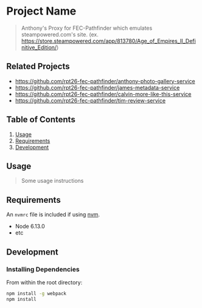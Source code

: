# Project Name

> Anthony's Proxy for FEC-Pathfinder which emulates steampowered.com's site. (ex. https://store.steampowered.com/app/813780/Age_of_Empires_II_Definitive_Edition/)

## Related Projects

  - https://github.com/rpt26-fec-pathfinder/anthony-photo-gallery-service
  - https://github.com/rpt26-fec-pathfinder/james-metadata-service
  - https://github.com/rpt26-fec-pathfinder/calvin-more-like-this-service
  - https://github.com/rpt26-fec-pathfinder/tim-review-service

## Table of Contents

1. [Usage](#Usage)
1. [Requirements](#requirements)
1. [Development](#development)

## Usage

> Some usage instructions

## Requirements

An `nvmrc` file is included if using [nvm](https://github.com/creationix/nvm).

- Node 6.13.0
- etc

## Development

### Installing Dependencies

From within the root directory:

```sh
npm install -g webpack
npm install
```

